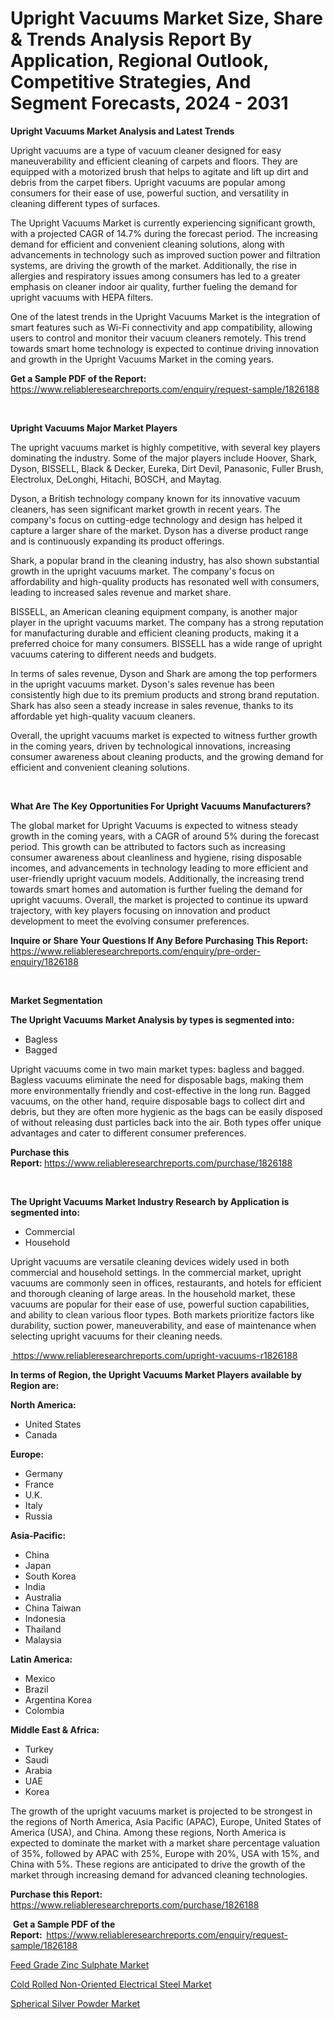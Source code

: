 <p><h1>Upright Vacuums Market Size, Share & Trends Analysis Report By Application, Regional Outlook, Competitive Strategies, And Segment Forecasts, 2024 - 2031</h1></p><p><strong>Upright Vacuums Market Analysis and Latest Trends</strong></p>
<p><p>Upright vacuums are a type of vacuum cleaner designed for easy maneuverability and efficient cleaning of carpets and floors. They are equipped with a motorized brush that helps to agitate and lift up dirt and debris from the carpet fibers. Upright vacuums are popular among consumers for their ease of use, powerful suction, and versatility in cleaning different types of surfaces.</p><p>The Upright Vacuums Market is currently experiencing significant growth, with a projected CAGR of 14.7% during the forecast period. The increasing demand for efficient and convenient cleaning solutions, along with advancements in technology such as improved suction power and filtration systems, are driving the growth of the market. Additionally, the rise in allergies and respiratory issues among consumers has led to a greater emphasis on cleaner indoor air quality, further fueling the demand for upright vacuums with HEPA filters.</p><p>One of the latest trends in the Upright Vacuums Market is the integration of smart features such as Wi-Fi connectivity and app compatibility, allowing users to control and monitor their vacuum cleaners remotely. This trend towards smart home technology is expected to continue driving innovation and growth in the Upright Vacuums Market in the coming years.</p></p>
<p><strong>Get a Sample PDF of the Report:&nbsp;</strong> <a href="https://www.reliableresearchreports.com/enquiry/request-sample/1826188">https://www.reliableresearchreports.com/enquiry/request-sample/1826188</a></p>
<p>&nbsp;</p>
<p><strong>Upright Vacuums Major Market Players</strong></p>
<p><p>The upright vacuums market is highly competitive, with several key players dominating the industry. Some of the major players include Hoover, Shark, Dyson, BISSELL, Black & Decker, Eureka, Dirt Devil, Panasonic, Fuller Brush, Electrolux, DeLonghi, Hitachi, BOSCH, and Maytag.</p><p>Dyson, a British technology company known for its innovative vacuum cleaners, has seen significant market growth in recent years. The company's focus on cutting-edge technology and design has helped it capture a larger share of the market. Dyson has a diverse product range and is continuously expanding its product offerings.</p><p>Shark, a popular brand in the cleaning industry, has also shown substantial growth in the upright vacuums market. The company's focus on affordability and high-quality products has resonated well with consumers, leading to increased sales revenue and market share.</p><p>BISSELL, an American cleaning equipment company, is another major player in the upright vacuums market. The company has a strong reputation for manufacturing durable and efficient cleaning products, making it a preferred choice for many consumers. BISSELL has a wide range of upright vacuums catering to different needs and budgets.</p><p>In terms of sales revenue, Dyson and Shark are among the top performers in the upright vacuums market. Dyson's sales revenue has been consistently high due to its premium products and strong brand reputation. Shark has also seen a steady increase in sales revenue, thanks to its affordable yet high-quality vacuum cleaners.</p><p>Overall, the upright vacuums market is expected to witness further growth in the coming years, driven by technological innovations, increasing consumer awareness about cleaning products, and the growing demand for efficient and convenient cleaning solutions.</p></p>
<p>&nbsp;</p>
<p><strong>What Are The Key Opportunities For Upright Vacuums Manufacturers?</strong></p>
<p><p>The global market for Upright Vacuums is expected to witness steady growth in the coming years, with a CAGR of around 5% during the forecast period. This growth can be attributed to factors such as increasing consumer awareness about cleanliness and hygiene, rising disposable incomes, and advancements in technology leading to more efficient and user-friendly upright vacuum models. Additionally, the increasing trend towards smart homes and automation is further fueling the demand for upright vacuums. Overall, the market is projected to continue its upward trajectory, with key players focusing on innovation and product development to meet the evolving consumer preferences.</p></p>
<p><strong>Inquire or Share Your Questions If Any Before Purchasing This Report:</strong> <a href="https://www.reliableresearchreports.com/enquiry/pre-order-enquiry/1826188">https://www.reliableresearchreports.com/enquiry/pre-order-enquiry/1826188</a></p>
<p>&nbsp;</p>
<p><strong>Market Segmentation</strong></p>
<p><strong>The Upright Vacuums Market Analysis by types is segmented into:</strong></p>
<p><ul><li>Bagless</li><li>Bagged</li></ul></p>
<p><p>Upright vacuums come in two main market types: bagless and bagged. Bagless vacuums eliminate the need for disposable bags, making them more environmentally friendly and cost-effective in the long run. Bagged vacuums, on the other hand, require disposable bags to collect dirt and debris, but they are often more hygienic as the bags can be easily disposed of without releasing dust particles back into the air. Both types offer unique advantages and cater to different consumer preferences.</p></p>
<p><strong>Purchase this Report:&nbsp;</strong><a href="https://www.reliableresearchreports.com/purchase/1826188">https://www.reliableresearchreports.com/purchase/1826188</a></p>
<p>&nbsp;</p>
<p><strong>The Upright Vacuums Market Industry Research by Application is segmented into:</strong></p>
<p><ul><li>Commercial</li><li>Household</li></ul></p>
<p><p>Upright vacuums are versatile cleaning devices widely used in both commercial and household settings. In the commercial market, upright vacuums are commonly seen in offices, restaurants, and hotels for efficient and thorough cleaning of large areas. In the household market, these vacuums are popular for their ease of use, powerful suction capabilities, and ability to clean various floor types. Both markets prioritize factors like durability, suction power, maneuverability, and ease of maintenance when selecting upright vacuums for their cleaning needs.</p></p>
<p><a href="https://www.reliableresearchreports.com/upright-vacuums-r1826188">&nbsp;https://www.reliableresearchreports.com/upright-vacuums-r1826188</a></p>
<p><strong>In terms of Region, the Upright Vacuums Market Players available by Region are:</strong></p>
<p>
    <p> <strong> North America: </strong>
        <ul>
            <li>United States</li>
            <li>Canada</li>
        </ul>
        </p> 
    <p> <strong> Europe: </strong>
        <ul>
            <li>Germany</li>
            <li>France</li>
            <li>U.K.</li>
            <li>Italy</li>
            <li>Russia</li>
        </ul>
        </p> 
    <p> <strong> Asia-Pacific: </strong>
        <ul>
            <li>China</li>
            <li>Japan</li>
            <li>South Korea</li>
            <li>India</li>
            <li>Australia</li>
            <li>China Taiwan</li>
            <li>Indonesia</li>
            <li>Thailand</li>
            <li>Malaysia</li>
        </ul>
        </p> 
    <p> <strong> Latin America: </strong>
        <ul>
            <li>Mexico</li>
            <li>Brazil</li>
            <li>Argentina Korea</li>
            <li>Colombia</li>
        </ul>
        </p> 
    <p> <strong> Middle East & Africa: </strong>
        <ul>
            <li>Turkey</li>
            <li>Saudi</li>
            <li>Arabia</li>
            <li>UAE</li>
            <li>Korea</li>
        </ul>
    </p>
    </p>
<p><p>The growth of the upright vacuums market is projected to be strongest in the regions of North America, Asia Pacific (APAC), Europe, United States of America (USA), and China. Among these regions, North America is expected to dominate the market with a market share percentage valuation of 35%, followed by APAC with 25%, Europe with 20%, USA with 15%, and China with 5%. These regions are anticipated to drive the growth of the market through increasing demand for advanced cleaning technologies.</p></p>
<p><strong>Purchase this Report: </strong><a href="https://www.reliableresearchreports.com/purchase/1826188">https://www.reliableresearchreports.com/purchase/1826188</a></p>
<p>&nbsp;<strong>Get a Sample PDF of the Report:&nbsp;&nbsp;</strong><a href="https://www.reliableresearchreports.com/enquiry/request-sample/1826188">https://www.reliableresearchreports.com/enquiry/request-sample/1826188</a></p>
<p><strong></strong></p>
<p><p><a href="https://www.linkedin.com/pulse/decoding-feed-grade-zinc-sulphate-market-deep-dive-latest-trends-tav4f?trackingId=hYk7LUCChXp0piBI91D9kA%3D%3D">Feed Grade Zinc Sulphate Market</a></p><p><a href="https://www.linkedin.com/pulse/cold-rolled-non-oriented-electrical-steel-market-size-share-amp-v8jbf?trackingId=yzRNj%2FF42BPUsMag7FgCyw%3D%3D">Cold Rolled Non-Oriented Electrical Steel Market</a></p><p><a href="https://www.linkedin.com/pulse/spherical-silver-powder-market-offers-provide-insightful-data-ano1f?trackingId=2rep3tL8TEz5hWlNq%2FEzAg%3D%3D">Spherical Silver Powder Market</a></p></p>